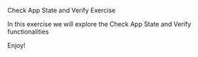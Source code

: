 Check App State and Verify Exercise

In this exercise we will explore the Check App State and Verify functionalities

Enjoy!

